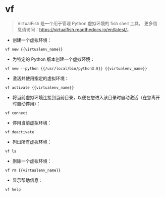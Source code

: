 # vf

> VirtualFish 是一个用于管理 Python 虚拟环境的 fish shell 工具。
> 更多信息请访问：<https://virtualfish.readthedocs.io/en/latest/>。

- 创建一个虚拟环境：

`vf new {{virtualenv_name}}`

- 为特定的 Python 版本创建一个虚拟环境：

`vf new --python {{/usr/local/bin/python3.8}} {{virtualenv_name}}`

- 激活并使用指定的虚拟环境：

`vf activate {{virtualenv_name}}`

- 将当前虚拟环境连接到当前目录，以便在您进入该目录时自动激活（在您离开时自动停用）：

`vf connect`

- 停用当前虚拟环境：

`vf deactivate`

- 列出所有虚拟环境：

`vf ls`

- 删除一个虚拟环境：

`vf rm {{virtualenv_name}}`

- 显示帮助信息：

`vf help`
